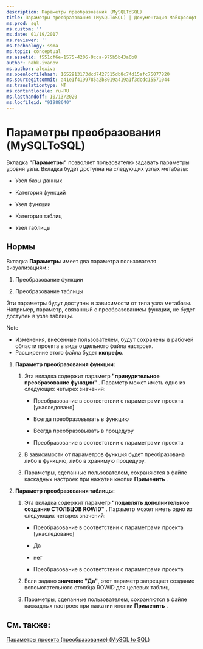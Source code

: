 ```yaml
---
description: Параметры преобразования (MySQLToSQL)
title: Параметры преобразования (MySQLToSQL) | Документация Майкрософт
ms.prod: sql
ms.custom: ''
ms.date: 01/19/2017
ms.reviewer: ''
ms.technology: ssma
ms.topic: conceptual
ms.assetid: f551cf6e-1575-4206-9cca-975b5b43a6b8
author: nahk-ivanov
ms.author: alexiva
ms.openlocfilehash: 1652913173dcd7427515db8c74d15afc75077820
ms.sourcegitcommit: a41e1f4199785a2b8019a419a1f3dcdc15571044
ms.translationtype: MT
ms.contentlocale: ru-RU
ms.lasthandoff: 10/13/2020
ms.locfileid: "91988640"
---
```

# <a name="conversion-settings-mysqltosql"></a>Параметры преобразования (MySQLToSQL)
Вкладка **"Параметры"** позволяет пользователю задавать параметры уровня узла. Вкладка будет доступна на следующих узлах метабазы:  
  
-   Узел базы данных  
  
-   Категория функций  
  
-   Узел функции  
  
-   Категория таблиц  
  
-   Узел таблицы  
  
## <a name="specifications"></a>Нормы  
Вкладка **Параметры** имеет два параметра пользователя визуализациям.:  
  
1.  Преобразование функции  
  
2.  Преобразование таблицы  
  
Эти параметры будут доступны в зависимости от типа узла метабазы. Например, параметр, связанный с преобразованием функции, не будет доступен в узле таблицы.  
  
> [!NOTE]  
> -   Изменения, внесенные пользователем, будут сохранены в рабочей области проекта в виде отдельного файла настроек.  
> -   Расширение этого файла будет **ккпрефс**.  
  
1.  **Параметр преобразования функции:**  
  
    1.  Эта вкладка содержит параметр **"принудительное преобразование функции"** . Параметр может иметь одно из следующих четырех значений:  
  
        -   Преобразование в соответствии с параметрами проекта [унаследовано]  
  
        -   Всегда преобразовывать в функцию  
  
        -   Всегда преобразовывать в процедуру  
  
        -   Преобразование в соответствии с параметрами проекта  
  
    2.  В зависимости от параметров функция будет преобразована либо в функцию, либо в хранимую процедуру.  
  
    3.  Параметры, сделанные пользователем, сохраняются в файле каскадных настроек при нажатии кнопки **Применить** .  
  
2.  **Параметр преобразования таблицы:**  
  
    1.  Эта вкладка содержит параметр **"подавлять дополнительное создание СТОЛБЦОВ ROWID"** . Параметр может иметь одно из следующих четырех значений:  
  
        -   Преобразование в соответствии с параметрами проекта [унаследовано]  
  
        -   Да  
  
        -   нет  
  
        -   Преобразование в соответствии с параметрами проекта  
  
    2.  Если задано **значение "Да"**, этот параметр запрещает создание вспомогательного столбца ROWID для целевых таблиц.  
  
    3.  Параметры, сделанные пользователем, сохраняются в файле каскадных настроек при нажатии кнопки **Применить** .  
  
## <a name="see-also"></a>См. также:  
[Параметры проекта (преобразование) (MySQL to SQL)](./project-settings-conversion-mysqltosql.md)  
